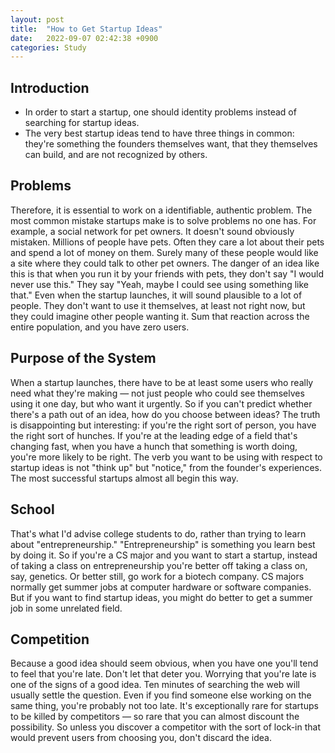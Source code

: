 ```yaml
---
layout: post
title:  "How to Get Startup Ideas"
date:   2022-09-07 02:42:38 +0900
categories: Study
---
```


## Introduction

- In order to start a startup, one should identity problems instead of searching for startup ideas.
- The very best startup ideas tend to have three things in common: they're something the founders themselves want, that they themselves can build, and are not recognized by others.


## Problems

Therefore, it is essential to work on a identifiable, authentic problem. The most common mistake startups make is to solve problems no one has. For example, a social network for pet owners. It doesn't sound obviously mistaken. Millions of people have pets. Often they care a lot about their pets and spend a lot of money on them. Surely many of these people would like a site where they could talk to other pet owners. The danger of an idea like this is that when you run it by your friends with pets, they don't say "I would never use this." They say "Yeah, maybe I could see using something like that." Even when the startup launches, it will sound plausible to a lot of people. They don't want to use it themselves, at least not right now, but they could imagine other people wanting it. Sum that reaction across the entire population, and you have zero users.

## Purpose of the System

When a startup launches, there have to be at least some users who really need what they're making — not just people who could see themselves using it one day, but who want it urgently.
So if you can't predict whether there's a path out of an idea, how do you choose between ideas? The truth is disappointing but interesting: if you're the right sort of person, you have the right sort of hunches. If you're at the leading edge of a field that's changing fast, when you have a hunch that something is worth doing, you're more likely to be right. The verb you want to be using with respect to startup ideas is not "think up" but "notice," from the founder's experiences. The most successful startups almost all begin this way.

## School

That's what I'd advise college students to do, rather than trying to learn about "entrepreneurship." "Entrepreneurship" is something you learn best by doing it. So if you're a CS major and you want to start a startup, instead of taking a class on entrepreneurship you're better off taking a class on, say, genetics. Or better still, go work for a biotech company. CS majors normally get summer jobs at computer hardware or software companies. But if you want to find startup ideas, you might do better to get a summer job in some unrelated field.

## Competition

Because a good idea should seem obvious, when you have one you'll tend to feel that you're late. Don't let that deter you. Worrying that you're late is one of the signs of a good idea. Ten minutes of searching the web will usually settle the question. Even if you find someone else working on the same thing, you're probably not too late. It's exceptionally rare for startups to be killed by competitors — so rare that you can almost discount the possibility. So unless you discover a competitor with the sort of lock-in that would prevent users from choosing you, don't discard the idea.